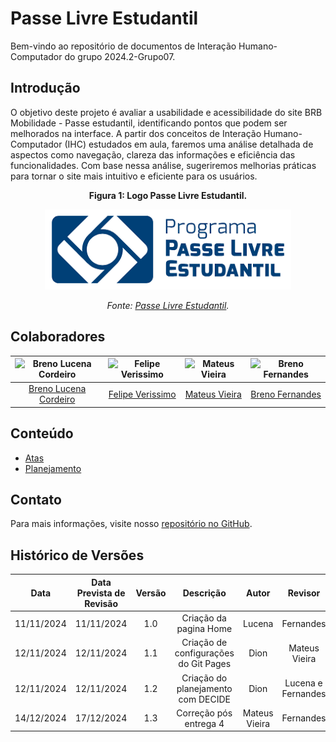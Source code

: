 # Passe Livre Estudantil

Bem-vindo ao repositório de documentos de Interação Humano-Computador do grupo 2024.2-Grupo07.

## Introdução

O objetivo deste projeto é avaliar a usabilidade e acessibilidade do site BRB Mobilidade - Passe estudantil, identificando pontos que podem ser melhorados na interface. A partir dos conceitos de Interação Humano-Computador (IHC) estudados em aula, faremos uma análise detalhada de aspectos como navegação, clareza das informações e eficiência das funcionalidades. Com base nessa análise, sugeriremos melhorias práticas para tornar o site mais intuitivo e eficiente para os usuários.

<p align="center"><b>Figura 1: Logo Passe Livre Estudantil.</b></p>

<p align="center">
    <img src="assets/passeLivreEstudantilintroducao.png" alt="Logo Passe Livre Estudantil">
</p>

<p align="center"><i>Fonte: <a href="https://www.passelivrers.com.br/">Passe Livre Estudantil</a>.</i></p>

## Colaboradores

| ![Breno Lucena Cordeiro](https://avatars.githubusercontent.com/u/82223777?v=4) | ![Felipe Verissimo](https://avatars.githubusercontent.com/u/101402657?v=4) | ![Mateus Vieira](https://avatars.githubusercontent.com/u/61623585?v=4) | ![Breno Fernandes](https://avatars.githubusercontent.com/u/132412607?v=4) |
| :----------------------------------------------------------------------------: | :------------------------------------------------------------------------: | :--------------------------------------------------------------------: | :-----------------------------------------------------------------------: |
|             [Breno Lucena Cordeiro](https://github.com/BrenoLUCO)              |             [Felipe Verissimo](https://github.com/verissimoo)              |               [Mateus Vieira](https://github.com/matix0)               |              [Breno Fernandes](https://github.com/Brenofrds)              |

## Conteúdo

- [Atas](./atas/ata-1.md)
- [Planejamento](./planejamento/cronograma.md)

## Contato

Para mais informações, visite nosso [repositório no GitHub](https://github.com/Interacao-Humano-Computador/2024.2-Grupo07).

## Histórico de Versões

|    Data    | Data Prevista de Revisão | Versão |               Descrição               |     Autor     |      Revisor       |
| :--------: | :----------------------: | :----: | :-----------------------------------: | :-----------: | :----------------: |
| 11/11/2024 |        11/11/2024        |  1.0   |        Criação da pagina Home         |    Lucena     |     Fernandes      |
| 12/11/2024 |        12/11/2024        |  1.1   | Criação de configurações do Git Pages |     Dion      |   Mateus Vieira    |
| 12/11/2024 |        12/11/2024        |  1.2   |  Criação do planejamento com DECIDE   |     Dion      | Lucena e Fernandes |
| 14/12/2024 |        17/12/2024        |  1.3   |        Correção pós entrega 4         | Mateus Vieira |     Fernandes      |
